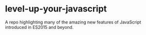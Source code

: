 # level-up-your-javascript
A repo highlighting many of the amazing new features of JavaScript introduced in ES2015 and beyond.
